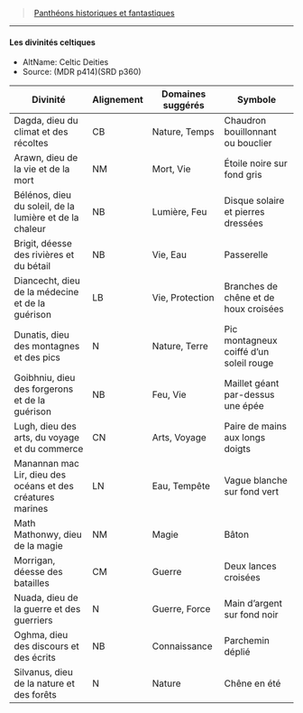 ﻿---
!GenericItem
Id: pantheons_hd.md#les-divinités-celtiques
ParentLink: pantheons_hd.md#panthéons-historiques-et-fantastiques
Name: Les divinités celtiques
ParentName: Panthéons historiques et fantastiques
NameLevel: 4
AltName: Celtic Deities
Source: (MDR p414)(SRD p360)
Attributes: {}
---
> [Panthéons historiques et fantastiques](hd_pantheons.md)

---

#### Les divinités celtiques

- AltName: Celtic Deities
- Source: (MDR p414)(SRD p360)

|Divinité|Alignement|Domaines suggérés|Symbole|
|---|---|---|---|
|Dagda, dieu du climat et des récoltes|CB|Nature, Temps|Chaudron bouillonnant ou bouclier|
|Arawn, dieu de la vie et de la mort|NM|Mort, Vie|Étoile noire sur fond gris|
|Bélénos, dieu du soleil, de la lumière et de la chaleur|NB|Lumière, Feu|Disque solaire et pierres dressées|
|Brigit, déesse des rivières et du bétail|NB|Vie, Eau|Passerelle|
|Diancecht, dieu de la médecine et de la guérison|LB|Vie, Protection|Branches de chêne et de houx croisées|
|Dunatis, dieu des montagnes et des pics|N|Nature, Terre|Pic montagneux coiffé d’un soleil rouge|
|Goibhniu, dieu des forgerons et de la guérison|NB|Feu, Vie|Maillet géant par-dessus une épée|
|Lugh, dieu des arts, du voyage et du commerce|CN|Arts, Voyage|Paire de mains aux longs doigts|
|Manannan mac Lir, dieu des océans et des créatures marines|LN|Eau, Tempête|Vague blanche sur fond vert|
|Math Mathonwy, dieu de la magie|NM|Magie|Bâton|
|Morrigan, déesse des batailles|CM|Guerre|Deux lances croisées|
|Nuada, dieu de la guerre et des guerriers|N|Guerre, Force|Main d’argent sur fond noir|
|Oghma, dieu des discours et des écrits|NB|Connaissance|Parchemin déplié|
|Silvanus, dieu de la nature et des forêts|N|Nature|Chêne en été|

